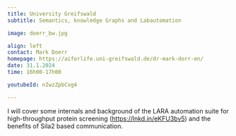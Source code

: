 ```yaml
---
title: University Greifswald
subtitle: Semantics, knowledge Graphs and Labautomation

image: doerr_bw.jpg

align: left
contact: Mark Doerr
homepage: https://aiforlife.uni-greifswald.de/dr-mark-dorr-en/
date: 31.1.2024
time: 16h00-17h00

youtubeId: nIwzZpbCxg4

---
```

I will cover some internals and background of the LARA automation suite 
for high-throughput protein screening (https://lnkd.in/eKFU3bv5) and the benefits of Sila2 based communication. 
